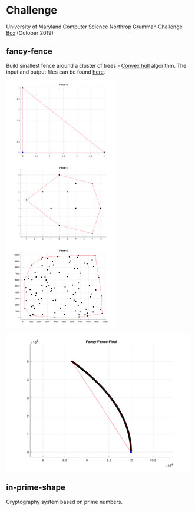 # Challenge
University of Maryland Computer Science Northrop Grumman [Challenge Box](https://challengebox.cs.umd.edu/2019/index.html) (October 2019)


## fancy-fence
Build smallest fence around a cluster of trees - [Convex hull](https://en.wikipedia.org/wiki/Convex_hull) algorithm. The input and output files can be found [here](http://challengebox.cs.umd.edu/2019/Fence).

<img align="center" src="fancy-fence/img/fence-0.png" width="300"/><img align="center" src="fancy-fence/img/fence-1.png" width="300"/><img align="center" src="fancy-fence/img/fence-2.png" width="300"/>

<img align="center" src="fancy-fence/img/final_fence.png" width="500"/>


## in-prime-shape
Cryptography system based on prime numbers.

